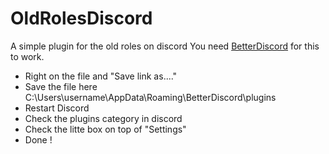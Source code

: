 # OldRolesDiscord
A simple plugin for the old roles on discord 
You need [BetterDiscord](https://betterdiscord.net/home/) for this to work.

* Right on the file and "Save link as...."
* Save the file here C:\Users\username\AppData\Roaming\BetterDiscord\plugins
* Restart Discord
* Check the plugins category in discord
* Check the litte box on top of "Settings"
* Done !

